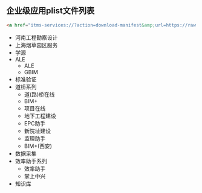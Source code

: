 ## 企业级应用plist文件列表

```html
<a href="itms-services://?action=download-manifest&amp;url=https://raw.githubusercontent.com/l900416/plistForiOS/master/xxx.plist" > </a>

```
>
>

* 河南工程勘察设计
* 上海烟草园区服务
* 学源
* ALE
  * ALE
  * GBIM
* 标准验证
* 道桥系列
  * 道(路)桥在线
  * BIM+
  * 项目在线
  * 地下工程建设
  * EPC助手
  * 新院址建设
  * 监理助手
  * BIM+(西安)
* 数据采集
* 效率助手系列
  * 效率助手
  * 掌上中兴
* 知识库
